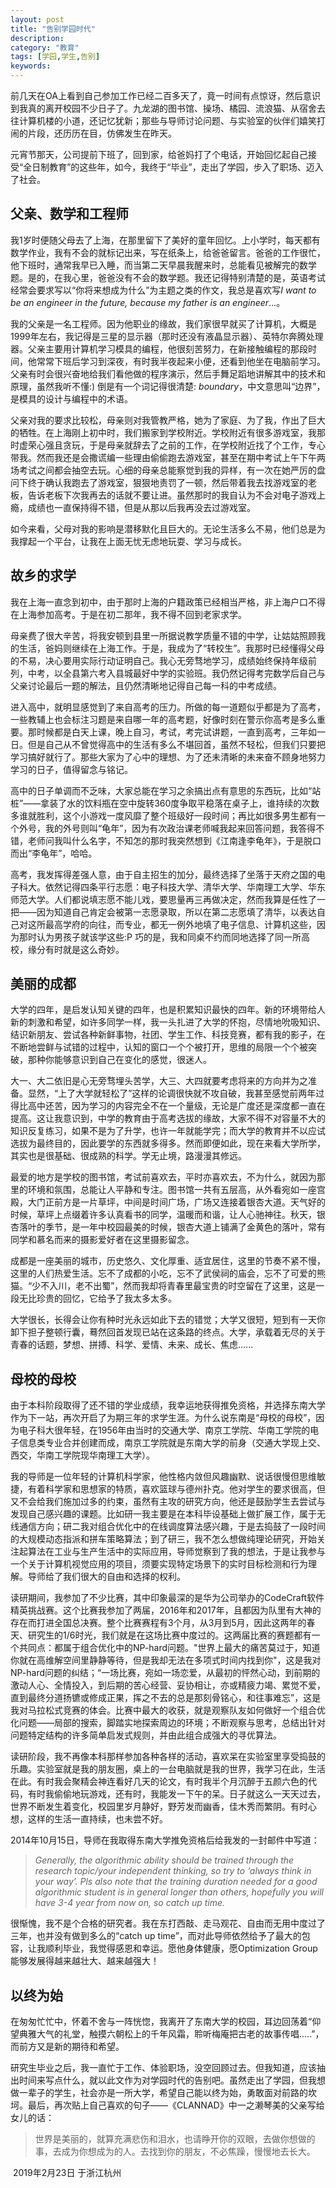 ```yaml
---
layout: post
title: "告别学园时代"
description:
category: "教育"
tags: [学园,学生,告别]
keywords: 
---
```


前几天在OA上看到自己参加工作已经二百多天了，竟一时间有点惊讶，然后意识到我真的离开校园不少日子了。九龙湖的图书馆、操场、橘园、流浪猫、从宿舍去往计算机楼的小道，还记忆犹新；那些与导师讨论问题、与实验室的伙伴们嬉笑打闹的片段，还历历在目，仿佛发生在昨天。

元宵节那天，公司提前下班了，回到家，给爸妈打了个电话，开始回忆起自己接受“全日制教育”的这些年，如今，我终于“毕业”，走出了学园，步入了职场、迈入了社会。

## 父亲、数学和工程师

我1岁时便随父母去了上海，在那里留下了美好的童年回忆。上小学时，每天都有数学作业，我有不会的就标记出来，写在纸条上，给爸爸留言。爸爸的工作很忙，他下班时，通常我早已入睡，而当第二天早晨我醒来时，总能看见被解完的数学题。是的，在我心里，爸爸没有不会的数学题。我还记得特别清楚的是，英语考试经常会要求写以“你将来想成为什么”为主题之类的作文，我总是喜欢写*I want to be an engineer in the future, because my father is an engineer*…。

我的父亲是一名工程师。因为他职业的缘故，我们家很早就买了计算机，大概是1999年左右，我记得是三星的显示器（那时还没有液晶显示器）、英特尔奔腾处理器。父亲主要用计算机学习模具的编程，他很刻苦努力，在新接触编程的那段时间，他常常下班后学习到深夜，有时我半夜起来小便，还看到他坐在电脑前学习。父亲有时会很兴奋地给我们看他做的程序演示，然后手舞足蹈地讲解其中的技术和原理，虽然我听不懂:) 倒是有一个词记得很清楚: *boundary*，中文意思叫“边界”，是模具的设计与编程中的术语。

父亲对我的要求比较松，母亲则对我管教严格，她为了家庭、为了我，作出了巨大的牺牲。在上海刚上初中时，我们搬家到学校附近。学校附近有很多游戏室，我那时虚荣心强且贪玩，于是母亲就辞去了之前的工作，在学校附近找了个工作，专心带我。然而我还是会撒谎编一些理由偷偷跑去游戏室，甚至在期中考试上午下午两场考试之间都会抽空去玩。心细的母亲总能察觉到我的异样，有一次在她严厉的盘问下终于确认我跑去了游戏室，狠狠地责罚了一顿，然后带着我去找游戏室的老板，告诉老板下次我再去的话就不要让进。虽然那时的我自认为不会对电子游戏上瘾，成绩也一直保持得不错，但是从那以后我再没去过游戏室。

如今来看，父母对我的影响是潜移默化且巨大的。无论生活多么不易，他们总是为我撑起一个平台，让我在上面无忧无虑地玩耍、学习与成长。

## 故乡的求学

我在上海一直念到初中，由于那时上海的户籍政策已经相当严格，非上海户口不得在上海参加高考。于是在初二那年，我不得不回到老家求学。

母亲费了很大辛苦，将我安顿到县里一所据说教学质量不错的中学，让姑姑照顾我的生活，爸妈则继续在上海工作。于是，我成为了“转校生”。我那时已经懂得父母的不易，决心要用实际行动证明自己。我心无旁骛地学习，成绩始终保持年级前列，中考，以全县第六考入县城最好中学的实验班。我仍然记得考完数学后自己与父亲讨论最后一题的解法，且仍然清晰地记得自己每一科的中考成绩。

进入高中，就明显感觉到了来自高考的压力。所做的每一道题似乎都是为了高考，一些教辅上也会标注习题是来自哪一年的高考题，好像时刻在警示你高考是多么重要。那时候都是白天上课，晚上自习，考试，考完试讲题，一直到高考，三年如一日。但是自己从不曾觉得高中的生活有多么不堪回首，虽然不轻松，但我们只要把学习搞好就行了。那些大家为了心中的理想、为了还未清晰的未来奋不顾身地努力学习的日子，值得留念与铭记。

高中的日子单调而不乏味，大家总能在学习之余搞出点有意思的东西玩，比如“站桩”——拿装了水的饮料瓶在空中旋转360度争取平稳落在桌子上，谁持续的次数多谁就胜利，这个小游戏一度风靡了整个班级好一段时间；再比如很多男生都有一个外号，我的外号则叫“龟年”，因为有次政治课老师喊我起来回答问题，我答得不错，老师问我叫什么名字，不知怎的那时我突然想到《江南逢李龟年》，于是脱口而出“李龟年”，哈哈。

高考，我发挥得差强人意，由于自主招生的加分，最终选择了坐落于天府之国的电子科大。依然记得四条平行志愿：电子科技大学、清华大学、华南理工大学、华东师范大学。人们都说填志愿不能儿戏，要思量再三再做决定，然而我算是任性了一把——因为知道自己肯定会被第一志愿录取，所以在第二志愿填了清华，以表达自己对这所最高学府的向往，而专业，都无一例外地填了电子信息、计算机这些，因为那时认为男孩子就该学这些:P 巧的是，我和同桌不约而同地选择了同一所高校，缘分有时就是这么奇妙。

## 美丽的成都

大学的四年，是启发认知关键的四年，也是积累知识最快的四年。新的环境带给人新的刺激和希望，如许多同学一样，我一头扎进了大学的怀抱，尽情地吮吸知识、结识新朋友、尝试各种新鲜事物，社团、学生工作、科技竞赛，都有我的影子，在不断地尝鲜与试错的过程中，认知的窗口一个个被打开，思维的局限一个个被突破，那种你能够意识到自己在变化的感觉，很迷人。

大一、大二依旧是心无旁骛埋头苦学，大三、大四就要考虑将来的方向并为之准备。显然，“上了大学就轻松了”这样的论调很快就不攻自破，我甚至感觉前两年过得比高中还苦，因为学习的内容完全不在一个量级，无论是广度还是深度都一直在提高。这让我意识到，中学的教育由于高考选拔的缘故，大家不得不对容量不大的知识反复练习，如果不是为了升学，也许一年就能学完；而大学的教育并不以应试选拔为最终目的，因此要学的东西就多得多。然而即便如此，现在来看大学所学，其实也是很基础、很成熟的科学。学无止境，路漫漫其修远。

最爱的地方是学校的图书馆，考试前喜欢去，平时亦喜欢去，不为什么，就因为那里的环境和氛围，总能让人平静和专注。图书馆一共有五层高，从外看宛如一座宫殿，大门正前方是一片草坪，中间是时间广场，广场又连接着银杏大道。天气好的时候，草坪上点缀着许多认真看书的同学，温暖而和谐，让人心驰神往。秋天，银杏落叶的季节，是一年中校园最美的时候，银杏大道上铺满了金黄色的落叶，常有同学和慕名而来的摄影爱好者在这里摄影留念。

成都是一座美丽的城市，历史悠久、文化厚重、适宜居住，这里的节奏不紧不慢，这里的人们热爱生活。忘不了成都的小吃，忘不了武侯祠的庙会，忘不了可爱的熊猫。“少不入川，老不出蜀”，然而我却将青春里最宝贵的时空留在了这里，这是一段无比珍贵的回忆，它给予了我太多太多。

大学很长，长得会让你有种时光永远如此下去的错觉；大学又很短，短到有一天你卸下担子整顿行囊，蓦然回首发现已站在这条路的终点。大学，承载着无尽的关于青春的话题，梦想、拼搏、科学、爱情、未来、成长、焦虑......

## 母校的母校

由于本科阶段取得了还不错的学业成绩，我幸运地获得推免资格，并选择东南大学作为下一站，再次开启了为期三年的求学生涯。为什么说东南是“母校的母校”，因为电子科大很年轻，在1956年由当时的交通大学、南京工学院、华南工学院的电子信息类专业合并创建而成，南京工学院就是东南大学的前身（交通大学现上交、西交，华南工学院现华南理工大学）。

我的导师是一位年轻的计算机科学家，他性格内敛但风趣幽默、说话很慢但思维敏捷，有着科学家和思想家的特质，喜欢篮球与德州扑克。他对学生的要求很高，但又不会给我们施加过多的约束，虽然有主攻的研究方向，他还是鼓励学生去尝试与发现自己感兴趣的课题。比如研一我主要是在本科毕设基础上做扩展工作，属于无线通信方向；研二我对组合优化中的在线调度算法感兴趣，于是去捣鼓了一段时间的大规模动态指派和拼车策略算法；到了研三，我不怎么想做纯理论研究，开始关注起算法在工业与生产生活中的实际应用，导师觉察到了我的想法，于是让我参与一个关于计算机视觉应用的项目，须要实现特定场景下的实时目标检测和行为理解。导师给了我们很大的自由和选择的权利。

读研期间，我参加了不少比赛，其中印象最深的是华为公司举办的CodeCraft软件精英挑战赛。这个比赛我参加了两届，2016年和2017年，且都因为队里有大神的存在而打进全国总决赛。整个比赛赛程有3个月，从3月到5月，因此这两年的春天、研究生的1/6时光，我们就是在这场比赛中度过的。这两届比赛的赛题都有一个共同点：都属于组合优化中的NP-hard问题。"世界上最大的痛苦莫过于，知道你就在高维解空间里静静等待，但是我却无法在多项式时间内找到你"，这是我对NP-hard问题的纠结；“一场比赛，宛如一场恋爱，从最初的怦然心动，到前期的激动人心、全情投入，到后期的苦心经营、妥协相让，亦或精疲力竭、累觉不爱，直到最终分道扬镳或修成正果，挥之不去的总是那刻骨铭心，和往事难忘”，这是我对马拉松式竞赛的体会。比赛中最大的收获，就是观察队友如何做好一个组合优化问题——局部的搜索，脚踏实地探索周边的环境；不断观察与思考，总结出针对问题特定结构的许多简单启发式规则，并由此组合成强大的寻优算法。

读研阶段，我不再像本科那样参加各种各样的活动，喜欢呆在实验室里享受捣鼓的乐趣。实验室就是我的朋友圈，桌上的一台电脑就是我的世界，我学习在此，生活在此。有时我会聚精会神连看好几天的论文，有时我半个月沉醉于五颜六色的代码，有时我偷偷地玩游戏，还有时，我能发一下午的呆。日子就这么一天天过去，世界不断发生着变化，校园里岁月静好，野芳发而幽香，佳木秀而繁阴。有时心想，这样的生活一直持续，也未尝不好。

2014年10月15日，导师在我取得东南大学推免资格后给我发的一封邮件中写道：

> *Generally, the algorithmic ability should be trained through the research topic/your independent thinking, so try to ‘always think in your way’. Pls also note that the training duration needed for a good algorithmic student is in general longer than others, hopefully you will have 3-4 year from now on, so catch up time.*

很惭愧，我不是个合格的研究者。我在东打西敲、走马观花、自由而无用中度过了三年，也并没有做到多么的“catch up time”，而对此导师依然给予了最大的包容，让我顺利毕业，我觉得感恩和幸运。愿他身体健康，愿Optimization Group能够发展得越来越壮大、越来越强大！

## 以终为始

在匆匆忙忙中，怀着不舍与一阵恍惚，我离开了东南大学的校园，耳边回荡着“仰望典雅大气的礼堂，触摸六朝松上的千年风霜，聆听梅庵把古老的故事传唱…..”，而前方又是新的期待和希望。

研究生毕业之后，我一直忙于工作、体验职场，没空回顾过去。但我知道，应该抽出时间来写点什么，就以此文作为对学园时代的告别吧。虽然走出了学园，但我想做一辈子的学生，社会亦是一所大学，希望自己能以终为始，勇敢面对前路的坎坷。最后，再次贴上自己喜欢的句子——《CLANNAD》中一之濑琴美的父亲写给女儿的话：

> 世界是美丽的，就算充满悲伤和泪水，也请睁开你的双眼，去做你想做的事，去成为你想成为的人。去找到你的朋友，不必焦躁，慢慢地去长大。



​																		2019年2月23日 于浙江杭州